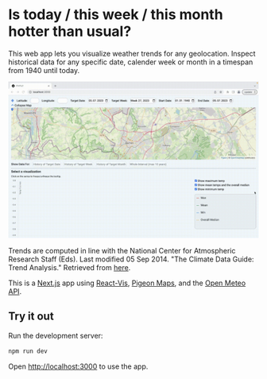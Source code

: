 # Is today / this week / this month hotter than usual?

This web app lets you visualize weather trends for any geolocation. 
Inspect historical data for any specific date, calender week or month in a timespan from 1940 until today. 

![usagegif](public/readme/usage.gif)

Trends are computed in line with the National Center for Atmospheric Research Staff (Eds). Last modified 05 Sep 2014. "The Climate Data Guide: Trend Analysis." Retrieved from [here](https://climatedataguide.ucar.edu/climate-data-tools-and-analysis/trend-analysis).

This is a [Next.js](https://nextjs.org/) app using [React-Vis](https://uber.github.io/react-vis/), [Pigeon Maps](https://pigeon-maps.js.org), and the [Open Meteo API](https://open-meteo.com).  

## Try it out

Run the development server:

```bash
npm run dev
```

Open [http://localhost:3000](http://localhost:3000) to use the app. 


